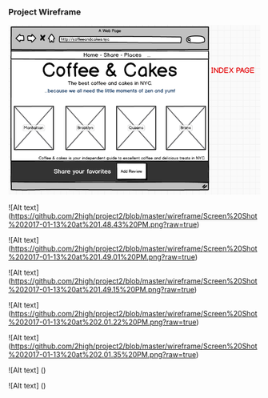 ### Project Wireframe

![Alt text](https://github.com/2high/project2/blob/master/wireframe/Screen%20Shot%202017-01-13%20at%201.48.29%20PM.png?raw=true)

![Alt text] (https://github.com/2high/project2/blob/master/wireframe/Screen%20Shot%202017-01-13%20at%201.48.43%20PM.png?raw=true)

![Alt text] (https://github.com/2high/project2/blob/master/wireframe/Screen%20Shot%202017-01-13%20at%201.49.01%20PM.png?raw=true)

![Alt text] (https://github.com/2high/project2/blob/master/wireframe/Screen%20Shot%202017-01-13%20at%201.49.15%20PM.png?raw=true)

![Alt text] (https://github.com/2high/project2/blob/master/wireframe/Screen%20Shot%202017-01-13%20at%202.01.22%20PM.png?raw=true)

![Alt text] (https://github.com/2high/project2/blob/master/wireframe/Screen%20Shot%202017-01-13%20at%202.01.35%20PM.png?raw=true)

![Alt text] ()

![Alt text] ()
